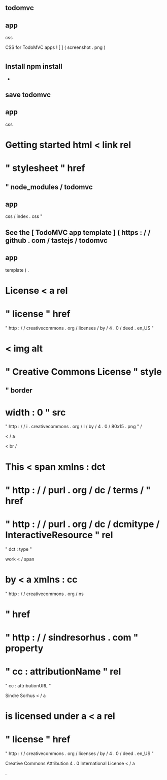 #
todomvc
-
app
-
css
>
CSS
for
TodoMVC
apps
!
[
]
(
screenshot
.
png
)
#
#
Install
npm
install
-
-
save
todomvc
-
app
-
css
#
#
Getting
started
html
<
link
rel
=
"
stylesheet
"
href
=
"
node_modules
/
todomvc
-
app
-
css
/
index
.
css
"
>
See
the
[
TodoMVC
app
template
]
(
https
:
/
/
github
.
com
/
tastejs
/
todomvc
-
app
-
template
)
.
#
#
License
<
a
rel
=
"
license
"
href
=
"
http
:
/
/
creativecommons
.
org
/
licenses
/
by
/
4
.
0
/
deed
.
en_US
"
>
<
img
alt
=
"
Creative
Commons
License
"
style
=
"
border
-
width
:
0
"
src
=
"
http
:
/
/
i
.
creativecommons
.
org
/
l
/
by
/
4
.
0
/
80x15
.
png
"
/
>
<
/
a
>
<
br
/
>
This
<
span
xmlns
:
dct
=
"
http
:
/
/
purl
.
org
/
dc
/
terms
/
"
href
=
"
http
:
/
/
purl
.
org
/
dc
/
dcmitype
/
InteractiveResource
"
rel
=
"
dct
:
type
"
>
work
<
/
span
>
by
<
a
xmlns
:
cc
=
"
http
:
/
/
creativecommons
.
org
/
ns
#
"
href
=
"
http
:
/
/
sindresorhus
.
com
"
property
=
"
cc
:
attributionName
"
rel
=
"
cc
:
attributionURL
"
>
Sindre
Sorhus
<
/
a
>
is
licensed
under
a
<
a
rel
=
"
license
"
href
=
"
http
:
/
/
creativecommons
.
org
/
licenses
/
by
/
4
.
0
/
deed
.
en_US
"
>
Creative
Commons
Attribution
4
.
0
International
License
<
/
a
>
.
